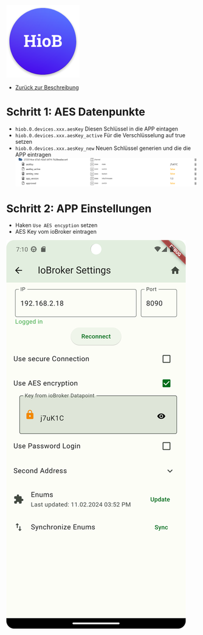 ![Logo](../../admin/hiob.png)

-   [Zurück zur Beschreibung](/docs/de/README.md)

# Schritt 1: AES Datenpunkte

-   `hiob.0.devices.xxx.aesKey` Diesen Schlüssel in die APP eintagen
-   `hiob.0.devices.xxx.aesKey_active` Für die Verschlüsselung auf true setzen
-   `hiob.0.devices.xxx.aesKey_new` Neuen Schlüssel generien und die die APP eintragen
![aes_iobroker.png](img/../../en/img/aes_iobroker.png)

# Schritt 2: APP Einstellungen

-   Haken `Use AES encyption` setzen
-   AES Key vom ioBroker eintragen

![aes_app.png](img/../../en/img/aes_app.png)